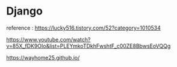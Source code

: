 # Django

reference : https://lucky516.tistory.com/52?category=1010534

https://www.youtube.com/watch?v=85X_fDK9OIo&list=PLEYmkoTDkhFwshtF_c00ZE8BbwsEoVQQg

https://wayhome25.github.io/
